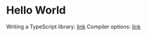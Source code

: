 # Hello World

Writing a TypeScript library: [link](https://www.tsmean.com/articles/how-to-write-a-typescript-library/)
Compiler options: [link](https://www.tsmean.com/articles/learn-typescript/typescript-module-compiler-option/)
